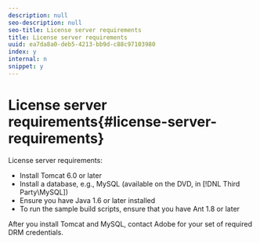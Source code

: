 ```yaml
---
description: null
seo-description: null
seo-title: License server requirements
title: License server requirements
uuid: ea7da8a0-deb5-4213-bb9d-c88c97103980
index: y
internal: n
snippet: y
---
```


# License server requirements{#license-server-requirements}

License server requirements:

* Install Tomcat 6.0 or later 
* Install a database, e.g., MySQL (available on the DVD, in [!DNL Third Party\MySQL])
* Ensure you have Java 1.6 or later installed
* To run the sample build scripts, ensure that you have Ant 1.8 or later

After you install Tomcat and MySQL, contact Adobe for your set of required DRM credentials. 
